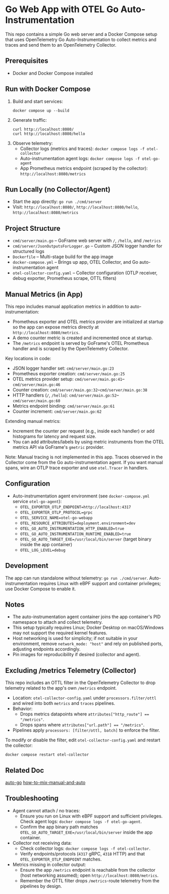 # Go Web App with OTEL Go Auto-Instrumentation

This repo contains a simple Go web server and a Docker Compose setup that uses OpenTelemetry Go Auto-Instrumentation to collect metrics and traces and send them to an OpenTelemetry Collector.

## Prerequisites
- Docker and Docker Compose installed

## Run with Docker Compose
1. Build and start services:
   ```
   docker compose up --build
   ```
2. Generate traffic:
   ```
   curl http://localhost:8080/
   curl http://localhost:8080/hello
   ```
3. Observe telemetry:
   - Collector logs (metrics and traces): `docker compose logs -f otel-collector`
   - Auto-instrumentation agent logs: `docker compose logs -f otel-go-agent`
   - App Prometheus metrics endpoint (scraped by the collector): `http://localhost:8080/metrics`

## Run Locally (no Collector/Agent)
- Start the app directly: `go run ./cmd/server`
- Visit: `http://localhost:8080/`, `http://localhost:8080/hello`, `http://localhost:8080/metrics`

## Project Structure
- `cmd/server/main.go` – GoFrame web server with `/`, `/hello`, and `/metrics`
- `cmd/server/JsonOutputsForLogger.go` – Custom JSON logger handler for structured logs
- `Dockerfile` – Multi-stage build for the app image
- `docker-compose.yml` – Brings up app, OTEL Collector, and Go auto-instrumentation agent
- `otel-collector-config.yaml` – Collector configuration (OTLP receiver, debug exporter, Prometheus scrape, OTTL filters)

## Manual Metrics (in App)
This repo includes manual application metrics in addition to auto-instrumentation:

- Prometheus exporter and OTEL metrics provider are initialized at startup so the app can expose metrics directly at `http://localhost:8080/metrics`.
- A demo counter metric is created and incremented once at startup.
- The `/metrics` endpoint is served by GoFrame's OTEL Prometheus handler and is scraped by the OpenTelemetry Collector.

Key locations in code:

- JSON logger handler set: `cmd/server/main.go:23`
- Prometheus exporter creation: `cmd/server/main.go:25`
- OTEL metrics provider setup: `cmd/server/main.go:41`–`cmd/server/main.go:46`
- Counter creation: `cmd/server/main.go:32`–`cmd/server/main.go:38`
- HTTP handlers (`/`, `/hello`): `cmd/server/main.go:52`–`cmd/server/main.go:60`
- Metrics endpoint binding: `cmd/server/main.go:61`
- Counter increment: `cmd/server/main.go:62`

Extending manual metrics:

- Increment the counter per request (e.g., inside each handler) or add histograms for latency and request size.
- You can add attributes/labels by using metric instruments from the OTEL metrics API via GoFrame's `gmetric` provider.

Note: Manual tracing is not implemented in this app. Traces observed in the Collector come from the Go auto-instrumentation agent. If you want manual spans, wire an OTLP trace exporter and use `otel.Tracer` in handlers.

## Configuration
- Auto-instrumentation agent environment (see `docker-compose.yml` service `otel-go-agent`):
  - `OTEL_EXPORTER_OTLP_ENDPOINT=http://localhost:4317`
  - `OTEL_EXPORTER_OTLP_PROTOCOL=grpc`
  - `OTEL_SERVICE_NAME=otel-go-webapp`
  - `OTEL_RESOURCE_ATTRIBUTES=deployment.environment=dev`
  - `OTEL_GO_AUTO_INSTRUMENTATION_HTTP_ENABLED=true`
  - `OTEL_GO_AUTO_INSTRUMENTATION_RUNTIME_ENABLED=true`
  - `OTEL_GO_AUTO_TARGET_EXE=/usr/local/bin/server` (target binary inside the app container)
  - `OTEL_LOG_LEVEL=debug`

## Development
The app can run standalone without telemetry: `go run ./cmd/server`. Auto-instrumentation requires Linux with eBPF support and container privileges; use Docker Compose to enable it.

## Notes
- The auto-instrumentation agent container joins the app container's PID namespace to attach and collect telemetry.
- This setup typically requires Linux; Docker Desktop on macOS/Windows may not support the required kernel features.
- Host networking is used for simplicity; if not suitable in your environment, remove `network_mode: "host"` and rely on published ports, adjusting endpoints accordingly.
- Pin images for reproducibility if desired (collector and agent).

## Excluding /metrics Telemetry (Collector)
This repo includes an OTTL filter in the OpenTelemetry Collector to drop telemetry related to the app's own `/metrics` endpoint.

- Location: `otel-collector-config.yaml` under `processors.filter/ottl` and wired into both `metrics` and `traces` pipelines.
- Behavior:
  - Drops metrics datapoints where `attributes["http_route"] == "/metrics"`.
  - Drops spans where `attributes["url.path"] == "/metrics"`.
- Pipelines apply `processors: [filter/ottl, batch]` to enforce the filter.

To modify or disable the filter, edit `otel-collector-config.yaml` and restart the collector:

```
docker compose restart otel-collector
```


## Related Doc
[auto-go](https://github.com/open-telemetry/opentelemetry-go-instrumentation/blob/main/docs/getting-started.md)
[how-to-mix-manual-and-auto](https://goframe.org/en/docs/obs/metrics-builtin)

## Troubleshooting
- Agent cannot attach / no traces:
  - Ensure you run on Linux with eBPF support and sufficient privileges. Check agent logs: `docker compose logs -f otel-go-agent`.
  - Confirm the app binary path matches `OTEL_GO_AUTO_TARGET_EXE=/usr/local/bin/server` inside the app container.
- Collector not receiving data:
  - Check collector logs: `docker compose logs -f otel-collector`.
  - Verify endpoints/protocols (`4317` gRPC, `4318` HTTP) and that `OTEL_EXPORTER_OTLP_ENDPOINT` matches.
- Metrics missing in collector output:
  - Ensure the app `/metrics` endpoint is reachable from the collector (host networking assumed); open `http://localhost:8080/metrics`.
  - Remember the OTTL filter drops `/metrics`-route telemetry from the pipelines by design.
